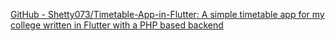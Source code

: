 
[GitHub - Shetty073/Timetable-App-in-Flutter: A simple timetable app for my college written in Flutter with a PHP based backend](https://github.com/Shetty073/Timetable-App-in-Flutter)
